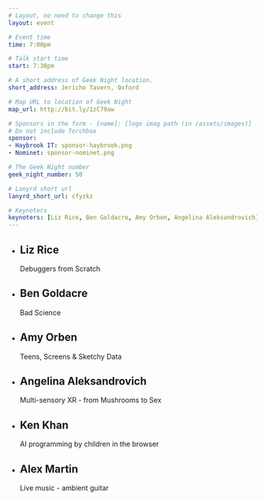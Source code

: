 ```yaml
---
# Layout, no need to change this
layout: event

# Event time
time: 7:00pm

# Talk start time
start: 7:30pm

# A short address of Geek Night location.
short_address: Jericho Tavern, Oxford

# Map URL to location of Geek Night
map_url: http://bit.ly/1zC79aw

# Sponsors in the form - [name]: [logo imag path (in /assets/images)]
# Do not include Torchbox
sponsor:
- Haybrook IT: sponsor-haybrook.png
- Nominet: sponsor-nominet.png

# The Geek Night number
geek_night_number: 50

# Lanyrd short url
lanyrd_short_url: cfyzkz

# Keynoters
keynoters: [Liz Rice, Ben Goldacre, Amy Orben, Angelina Aleksandrovich]
---
```


<ul class="keynotes">
     <li itemprop="performer" itemscope="itemscope" itemtype="http://schema.org/Person">
        <h2 itemprop="name">Liz Rice</h2>
        <p>Debuggers from Scratch</p>
    </li>
    <li itemprop="performer" itemscope="itemscope" itemtype="http://schema.org/Person">
       <h2 itemprop="name">Ben Goldacre</h2>
       <p>Bad Science</p>
   </li>
    <li itemprop="performer" itemscope="itemscope" itemtype="http://schema.org/Person">
        <h2 itemprop="name">Amy Orben</h2>
        <p>Teens, Screens & Sketchy Data</p>
    </li>
   <li itemprop="performer" itemscope="itemscope" itemtype="http://schema.org/Person">
      <h2 itemprop="name">Angelina Aleksandrovich</h2>
      <p>Multi-sensory XR - from Mushrooms to Sex</p>
  </li>
</ul>

<ul class="microslots">
    <li itemprop="performer" itemscope="itemscope" itemtype="http://schema.org/Person">
        <h2 itemprop="name">Ken Khan</h2>
        <p>AI programming by children in the browser</p>
    </li>
    <li itemprop="performer" itemscope="itemscope" itemtype="http://schema.org/Person">
        <h2 itemprop="name">Alex Martin</h2>
        <p>Live music - ambient guitar</p>
    </li>
</ul>
